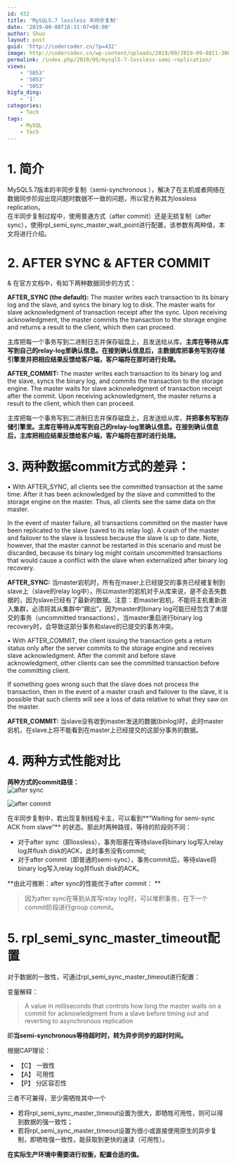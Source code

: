 ```yaml
---
id: 432
title: 'MySQL5.7 lossless 半同步复制'
date: '2019-09-08T16:31:07+08:00'
author: Shuo
layout: post
guid: 'http://codercoder.cn/?p=432'
image: http://codercoder.cn/wp-content/uploads/2019/09/2019-09-0811-300x124.png
permalink: /index.php/2019/09/mysql5-7-lossless-semi-replication/
views:
    - '5053'
    - '5053'
    - '5053'
bigfa_ding:
    - '1'
categories:
    - Tech
tags:
    - MySQL
    - Tech
---
```


# 1. 简介

 MySQL5.7版本的半同步复制（semi-synchronous ），解决了在主机或者网络在数据同步阶段出现问题时数据不一致的问题，所以官方称其为lossless replication。  
 在半同步复制过程中，使用普通方式（after commit）还是无损复制（after sync），使用rpl\_semi\_sync\_master\_wait\_point进行配置，该参数有两种值，本文将进行介绍。

# 2. AFTER SYNC & AFTER COMMIT

& 在官方文档中，有如下两种数据同步的方式：

**AFTER\_SYNC (the default):** The master writes each transaction to its binary log and the slave, and syncs the binary log to disk. The master waits for slave acknowledgment of transaction receipt after the sync. Upon receiving acknowledgment, the master commits the transaction to the storage engine and returns a result to the client, which then can proceed.

主库把每一个事务写到二进制日志并保存磁盘上，且发送给从库。**主库在等待从库写到自己的relay-log里确认信息。在接到确认信息后，主数据库把事务写到存储引擎里并把相应结果反馈给客户端，客户端将在那时进行处理。**

**AFTER\_COMMIT:** The master writes each transaction to its binary log and the slave, syncs the binary log, and commits the transaction to the storage engine. The master waits for slave acknowledgment of transaction receipt after the commit. Upon receiving acknowledgment, the master returns a result to the client, which then can proceed.

主库把每一个事务写到二进制日志并保存磁盘上，且发送给从库，**并把事务写到存储引擎里。主库在等待从库写到自己的relay-log里确认信息。在接到确认信息后，主库把相应结果反馈给客户端，客户端将在那时进行处理。**

# 3. 两种数据commit方式的差异：

• With AFTER\_SYNC, all clients see the committed transaction at the same time: After it has been acknowledged by the slave and committed to the storage engine on the master. Thus, all clients see the same data on the master.

In the event of master failure, all transactions committed on the master have been replicated to the slave (saved to its relay log). A crash of the master and failover to the slave is lossless because the slave is up to date. Note, however, that the master cannot be restarted in this scenario and must be discarded, because its binary log might contain uncommitted transactions that would cause a conflict with the slave when externalized after binary log recovery.

**AFTER\_SYNC:** 当master宕机时，所有在maser上已经提交的事务已经被复制到slave上（slave的relay log中）。所以master的宕机对于从库来说，是不会丢失数据的，因为slave已经有了最新的数据。注意：若master宕机，不能将主机重新进入集群，必须将其从集群中“踢出”，因为master的binary log可能已经包含了未提交的事务（uncommitted transactions），当master重启进行binary log recovery时，会导致这部分事务和slave的已提交的事务冲突。

• With AFTER\_COMMIT, the client issuing the transaction gets a return status only after the server commits to the storage engine and receives slave acknowledgment. After the commit and before slave acknowledgment, other clients can see the committed transaction before the committing client.

If something goes wrong such that the slave does not process the transaction, then in the event of a master crash and failover to the slave, it is possible that such clients will see a loss of data relative to what they saw on the master.

**AFTER\_COMMIT:** 当slave没有收到master发送的数据(binlog)时，此时master宕机，在slave上将不能看到在master上已经提交的这部分事务的数据。

# 4. 两种方式性能对比

**两种方式的commit路径：**  
![after sync](http://codercoder.cn/wp-content/uploads/2019/09/2019-09-0811-300x124.png)

![after commit](http://codercoder.cn/wp-content/uploads/2019/09/2019-09-0879-300x121.png)

在半同步复制中，若出现复制线程卡主，可以看到**“Waiting for semi-sync ACK from slave”** 的状态。那此时两种路径，等待的阶段则不同：

- 对于after sync（即lossless），事务阻塞在等待slave将binary log写入relay log并flush disk的ACK，此时事务没有commit;
- 对于after commit（即普通的semi-sync），事务commit后，等待slave将binary log写入relay log并flush disk的ACK。

\*\*由此可推断：after sync的性能优于after commit： \*\*

> 因为after sync在等到从库写relay log时，可以堆积事务，在下一个commit阶段进行group commit。

# 5. rpl\_semi\_sync\_master\_timeout配置

 对于数据的一致性，可通过rpl\_semi\_sync\_master\_timeout进行配置：

变量解释：

> A value in milliseconds that controls how long the master waits on a commit for acknowledgment from a slave before timing out and reverting to asynchronous replication

即**当semi-synchronous等待超时时，转为异步同步的超时时间。**

根据CAP理论：

- 【C】 一致性
- 【A】 可用性
- 【P】 分区容忍性

三者不可兼得，至少需牺牲其中一个

- 若将rpl\_semi\_sync\_master\_timeout设置为很大，即牺牲可用性，则可以得到数据的强一致性；
- 若将rpl\_semi\_sync\_master\_timeout设置为很小或直接使用原生的异步复制，即牺牲强一致性，能获取到更快的速读（可用性）。

**在实际生产环境中需要进行权衡，配置合适的值。**